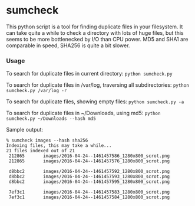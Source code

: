 # sumcheck

This python script is a tool for finding duplicate files in your filesystem.
It can take quite a while to check a directory with lots of huge files, but this seems to be more bottlenecked by I/O than CPU power. MD5 and SHA1 are comparable in speed, SHA256 is quite a bit slower.

### Usage
To search for duplicate files in current directory:
`python sumcheck.py`

To search for duplicate files in /var/log, traversing all subdirectories:
`python sumcheck.py /var/log -r`

To search for duplicate files, showing empty files:
`python sumcheck.py -a`

To search for duplicate files in ~/Downloads, using md5:
`python sumcheck.py ~/Downloads --hash md5`

Sample output:
```
% sumcheck images --hash sha256
Indexing files, this may take a while...
21 files indexed out of 21    
 212865 	  images/2016-04-24--1461457586_1280x800_scrot.png
 212865 	  images/2016-04-24--1461457576_1280x800_scrot.png

 d8bbc2 	  images/2016-04-24--1461457592_1280x800_scrot.png
 d8bbc2 	  images/2016-04-24--1461457593_1280x800_scrot.png
 d8bbc2 	  images/2016-04-24--1461457595_1280x800_scrot.png

 7ef3c1 	  images/2016-04-24--1461457583_1280x800_scrot.png
 7ef3c1 	  images/2016-04-24--1461457584_1280x800_scrot.png
```
